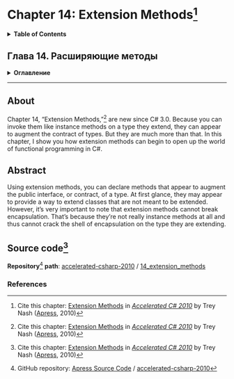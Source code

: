# Chapter 14: Extension Methods[^1]
<details>
  <summary><b>Table of Contents</b></summary>

- Introduction to Extension Methods
  * How Does the Compiler Find Extension Methods?
  * Under the Covers
  * Code Readability versus Code Understandability
- Recommendations for Use
  * Consider Extension Methods Over Inheritance
  * Isolate Extension Methods in Separate Namespace
  * Changing a Type’s Contract Can Break Extension Methods
- Transforms
- Operation Chaining
- Custom Iterators
  * Borrowing from Functional Programming
- The Visitor Pattern
- Summary
</details>

## Глава 14. Расширяющие методы
<details>
  <summary><b>Оглавление</b></summary>

- Введение в расширяющие методы
  * Как компилятор находит расширяющие методы?
  * Что происходит "за кулисами"
  * Читабельность или понятность кода
- Рекомендации по использованию
  * Использование расширяющих методов вместо наследования
  * Изоляция расширяющих методов в отдельном пространстве имён
  * Изменение контракта типа может нарушить работу расширяющих методов
- Трансформации
- Цепочки операций
- Пользовательские итераторы
  * Заимствование из фукнционального программирования
- Шаблон Visitor
- Резюме
</details>

---
## About
Chapter 14, “Extension Methods,”[^1] are new since C# 3.0. Because you can invoke them like instance
methods on a type they extend, they can appear to augment the contract of types. But they are much
more than that. In this chapter, I show you how extension methods can begin to open up the world of
functional programming in C#.

## Abstract
Using extension methods, you can declare methods that appear to augment the public interface, or
contract, of a type. At first glance, they may appear to provide a way to extend classes that are not meant
to be extended. However, it’s very important to note that extension methods cannot break
encapsulation. That’s because they’re not really instance methods at all and thus cannot crack the shell
of encapsulation on the type they are extending.

## Source code[^1]
**Repository**[^2] **path**: [accelerated-csharp-2010](https://github.com/Apress/accelerated-csharp-2010)
/ [14_extension_methods](https://github.com/Apress/accelerated-csharp-2010/tree/master/14_extension_methods)

### References
[^1]: Cite this chapter: [Extension Methods](https://link.springer.com/chapter/10.1007/978-1-4302-2538-6_14) in 
[_Accelerated C# 2010_](https://link.springer.com/book/10.1007/978-1-4302-2538-6) by Trey Nash ([Apress](https://www.apress.com/), 2010)
[^2]: GitHub repository: [Apress Source Code](https://github.com/Apress) / [accelerated-csharp-2010](https://github.com/Apress/accelerated-csharp-2010)
